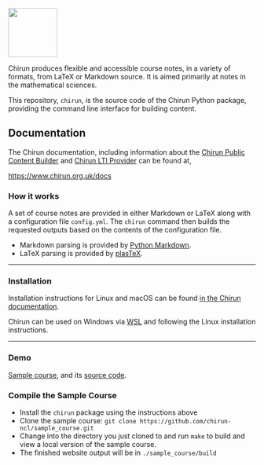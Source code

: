 <img src="https://mas-coursebuild.ncl.ac.uk/lti/images/chirun_logo_512.png" height="100">

Chirun produces flexible and accessible course notes, in a variety of formats, from LaTeX or Markdown source. It is aimed primarily at notes in the mathematical sciences.

This repository, `chirun`, is the source code of the Chirun Python package, providing the command line interface for building content.


## Documentation

The Chirun documentation, including information about the [Chirun Public Content Builder](https://mas-coursebuild.ncl.ac.uk/public/) and
[Chirun LTI Provider](https://github.com/chirun-ncl/chirun-lti/) can be found at,

https://www.chirun.org.uk/docs


### How it works
A set of course notes are provided in either Markdown or LaTeX along with a configuration file `config.yml`. The `chirun` command then builds the requested outputs based on the contents of the configuration file.

* Markdown parsing is provided by [Python Markdown](https://github.com/Python-Markdown/markdown).
* LaTeX parsing is provided by [plasTeX](https://github.com/plastex/plastex).

---

### Installation

Installation instructions for Linux and macOS can be found [in the Chirun documentation](https://www.chirun.org.uk/docs/en/latest/cli/install.html).

Chirun can be used on Windows via [WSL](https://docs.microsoft.com/en-us/windows/wsl/install) and following the Linux installation instructions.

---

### Demo

[Sample course](https://www.chirun.org.uk/docs/en/latest/cli/install.html), and its [source code](https://github.com/chirun-ncl/sample_course).

### Compile the Sample Course
 * Install the `chirun` package using the instructions above
 * Clone the sample course: `git clone https://github.com/chirun-ncl/sample_course.git`
 * Change into the directory you just cloned to and run `make` to build and view a local version of the sample course.
 * The finished website output will be in `./sample_course/build`
